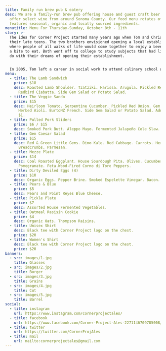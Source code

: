 ```yaml
---
title: Family run brew pub & eatery
desc: We are a family-run brew pub offering house and guest craft beer. We also
  offer select wine from around Sonoma County. Our food menu rotates often, and
  features seasonal, organic and locally sourced ingredients.
menutitle: Menu For Thursday-Sunday, October 8th - 11th
story: >-
  The idea for Corner Project started many years ago when Tom and Chris were in
  their late teens. The two brothers envisioned opening a local establishment
  where people of all walks of life would come together to enjoy a beverage and
  a bite to eat. Both went off to college to study subjects that had little to
  do with their dreams of opening their establishment.


  In 2005, Tom left a career in social work to attend culinary school and a few years later, Chris began brewing beer on his stove-top. In early 2017 the two of them revisited their dream in a more serious mindset and brought the concept of Corner Project to fruition.
menu:
  - title: The Lamb Sandwich
    price: $18
    desc: Roasted Lamb Shoulder. Tzatziki. Harissa. Arugula. Pickled Red Onion.
      Redbird Ciabatta. Side Gem Salad or Potato Salad.
  - title: The Veggie Sando
    price: $15
    desc: Heirloom Tomato. Serpentine Cucumber. Pickled Red Onion. Gem Lettuce.
      Herbed Aioli. BurtoNZ French. Side Gem Salad or Potato Salad. Add Cheese
      $1.
  - title: Pulled Pork Sliders
    price: $6 / $15
    desc: Smoked Pork Butt. Aleppo Mayo. Fermented Jalapeño Cole Slaw.
  - title: Gem Caesar Salad
    price: $15
    desc: Red & Green Little Gems. Dino Kale. Red Cabbage. Carrots. Herbed
      Breadcrumbs. Parmesan.
  - title: Mezze Plate
    price: $14
    desc: Coal Roasted Eggplant. House Sourdough Pita. Olives. Cucumber.
      Pomegranate. Feta.Wood-Fired Corno di Toro Peppers.
  - title: Dirty Deviled Eggs (4)
    price: $10
    desc: Organic Eggs. Pepper Brine. Smoked Espelette Vinegar. Bacon.
  - title: Pears & Blue
    price: $5
    desc: Pears and Point Reyes Blue Cheese.
  - title: Pickle Plate
    price: $7
    desc: Assorted House Fermented Vegetables.
  - title: Oatmeal Rasisin Cookie
    price: $4
    desc: Organic Oats. Thompson Raisins.
  - title: Unisex Shirt
    desc: Black tee with Corner Project logo on the chest.
    price: $20
  - title: Women's Shirt
    desc: Black tee with Corner Project logo on the chest.
    price: $20
banners:
  - src: images/1.jpg
    title: Glasses
  - src: images/2.jpg
    title: Burger
  - src: images/3.jpg
    title: Grains
  - src: images/4.jpg
    title: Cut
  - src: images/5.jpg
    title: Barrel
social:
  - title: instagram
    url: https://www.instagram.com/cornerprojectales/
  - title: facebook
    url: https://www.facebook.com/Corner-Project-Ales-2271146709785008/
  - title: twitter
    url: https://twitter.com/CornerProjAles
  - title: mail
    url: mailto:cornerprojectales@gmail.com
---
```

